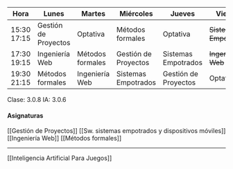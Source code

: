 | Hora | Lunes | Martes | Miércoles | Jueves | Viernes |
| ----- | ------ | --------- | ------ | ------- |------- |
| 15:30 17:15 | Gestión de Proyectos | Optativa | Métodos formales | Optativa | ~~Sistemas Empotrados~~ |
| 17:30 19:15 |  Ingeniería Web | Métodos formales | Gestión de Proyectos | Sistemas Empotrados | ~~Ingeniería Web~~ |
| 19:30 21:15 | Métodos formales | Ingeniería Web | Sistemas Empotrados | Gestión de Proyectos | Optativa | 
Clase: 3.0.8
IA: 3.0.6
#### Asignaturas

[[Gestión de Proyectos]]
[[Sw. sistemas empotrados y dispositivos móviles]]
[[Ingeniería Web]]
[[Métodos formales]]

___
[[Inteligencia Artificial Para Juegos]]